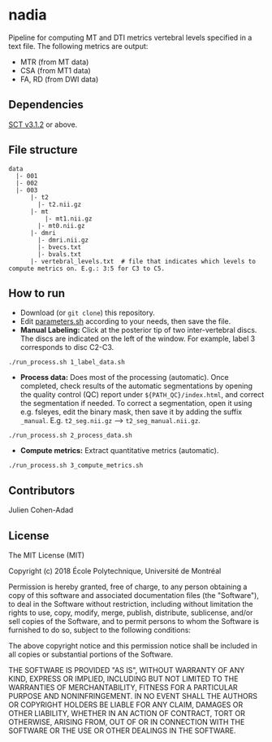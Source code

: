 # nadia

Pipeline for computing MT and DTI metrics vertebral levels specified in a text file. The following metrics are output:
- MTR (from MT data)
- CSA (from MT1 data)
- FA, RD (from DWI data)

## Dependencies

[SCT v3.1.2](https://github.com/neuropoly/spinalcordtoolbox/releases/tag/v3.1.2) or above.

## File structure

```
data
  |- 001
  |- 002
  |- 003
      |- t2
        |- t2.nii.gz
      |- mt
	      |- mt1.nii.gz
        |- mt0.nii.gz
      |- dmri
        |- dmri.nii.gz
        |- bvecs.txt
        |- bvals.txt
      |- vertebral_levels.txt  # file that indicates which levels to compute metrics on. E.g.: 3:5 for C3 to C5.
```

## How to run

- Download (or `git clone`) this repository.
- Edit [parameters.sh](./parameters.sh) according to your needs, then save the file.
- **Manual Labeling:** Click at the posterior tip of two inter-vertebral discs. The discs are indicated on the left of the window. For example, label 3 corresponds to disc C2-C3.
~~~
./run_process.sh 1_label_data.sh
~~~
- **Process data:** Does most of the processing (automatic). Once completed, check results of the automatic segmentations by opening the quality control (QC) report under `${PATH_QC}/index.html`, and correct the segmentation if needed. To correct a segmentation, open it using e.g. fsleyes, edit the binary mask, then save it by adding the suffix `_manual`. E.g. `t2_seg.nii.gz` --> `t2_seg_manual.nii.gz`.
~~~
./run_process.sh 2_process_data.sh
~~~
- **Compute metrics:** Extract quantitative metrics (automatic).
~~~
./run_process.sh 3_compute_metrics.sh
~~~

## Contributors

Julien Cohen-Adad

## License

The MIT License (MIT)

Copyright (c) 2018 École Polytechnique, Université de Montréal

Permission is hereby granted, free of charge, to any person obtaining a copy of this software and associated documentation files (the "Software"), to deal in the Software without restriction, including without limitation the rights to use, copy, modify, merge, publish, distribute, sublicense, and/or sell copies of the Software, and to permit persons to whom the Software is furnished to do so, subject to the following conditions:

The above copyright notice and this permission notice shall be included in all copies or substantial portions of the Software.

THE SOFTWARE IS PROVIDED "AS IS", WITHOUT WARRANTY OF ANY KIND, EXPRESS OR IMPLIED, INCLUDING BUT NOT LIMITED TO THE WARRANTIES OF MERCHANTABILITY, FITNESS FOR A PARTICULAR PURPOSE AND NONINFRINGEMENT. IN NO EVENT SHALL THE AUTHORS OR COPYRIGHT HOLDERS BE LIABLE FOR ANY CLAIM, DAMAGES OR OTHER LIABILITY, WHETHER IN AN ACTION OF CONTRACT, TORT OR OTHERWISE, ARISING FROM, OUT OF OR IN CONNECTION WITH THE SOFTWARE OR THE USE OR OTHER DEALINGS IN THE SOFTWARE.
